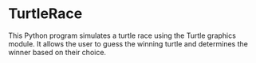 # TurtleRace
This Python program simulates a turtle race using the Turtle graphics module. It allows the user to guess the winning turtle and determines the winner based on their choice.
